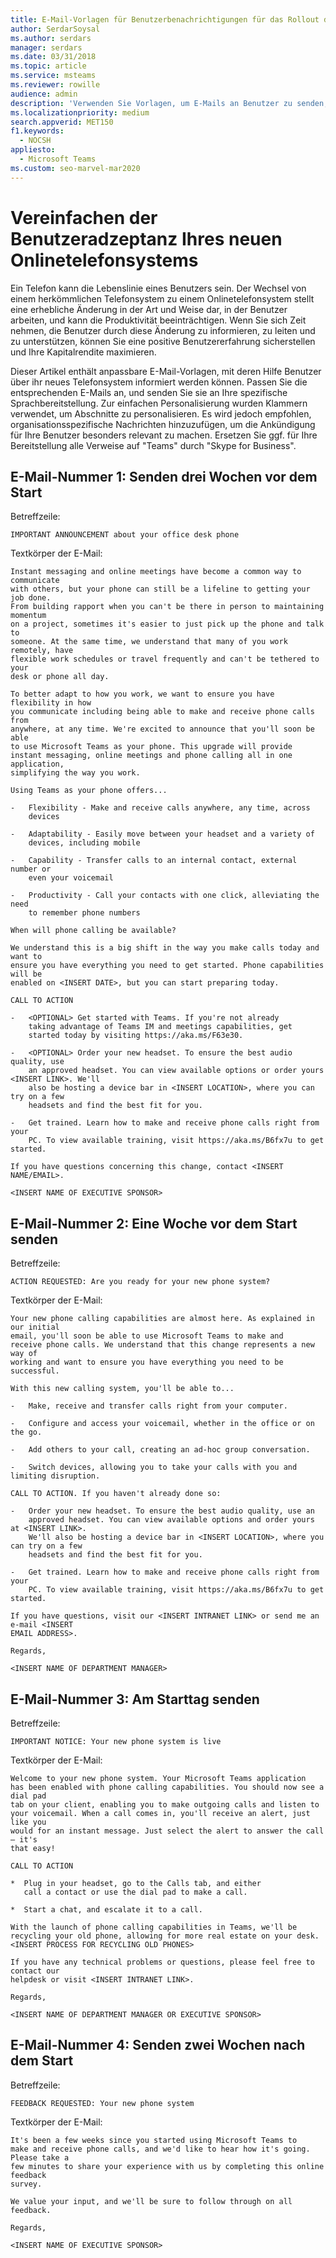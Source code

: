 ```yaml
---
title: E-Mail-Vorlagen für Benutzerbenachrichtigungen für das Rollout des Onlinetelefonsystems
author: SerdarSoysal
ms.author: serdars
manager: serdars
ms.date: 03/31/2018
ms.topic: article
ms.service: msteams
ms.reviewer: rowille
audience: admin
description: 'Verwenden Sie Vorlagen, um E-Mails an Benutzer zu senden, während Sie Cloud-Sprachfunktionen in Teams oder Skype for Business.'
ms.localizationpriority: medium
search.appverid: MET150
f1.keywords:
  - NOCSH
appliesto:
  - Microsoft Teams
ms.custom: seo-marvel-mar2020
---
```



# <a name="facilitate-user-adoption-of-your-new-online-phone-system"></a>Vereinfachen der Benutzeradzeptanz Ihres neuen Onlinetelefonsystems

Ein Telefon kann die Lebenslinie eines Benutzers sein. Der Wechsel von einem herkömmlichen Telefonsystem zu einem Onlinetelefonsystem stellt eine erhebliche Änderung in der Art und Weise dar, in der Benutzer arbeiten, und kann die Produktivität beeinträchtigen. Wenn Sie sich Zeit nehmen, die Benutzer durch diese Änderung zu informieren, zu leiten und zu unterstützen, können Sie eine positive Benutzererfahrung sicherstellen und Ihre Kapitalrendite maximieren.

Dieser Artikel enthält anpassbare E-Mail-Vorlagen, mit deren Hilfe Benutzer über ihr neues Telefonsystem informiert werden können. Passen Sie die entsprechenden E-Mails an, und senden Sie sie an Ihre spezifische Sprachbereitstellung. Zur einfachen Personalisierung wurden Klammern verwendet, um Abschnitte zu personalisieren. Es wird jedoch empfohlen, organisationsspezifische Nachrichten hinzuzufügen, um die Ankündigung für Ihre Benutzer besonders relevant zu machen. Ersetzen Sie ggf. für Ihre Bereitstellung alle Verweise auf "Teams" durch "Skype for Business".

## <a name="email-number-1-send-three-weeks-before-launch"></a>E-Mail-Nummer 1: Senden drei Wochen vor dem Start

Betreffzeile:

```
IMPORTANT ANNOUNCEMENT about your office desk phone
```

Textkörper der E-Mail:

```
Instant messaging and online meetings have become a common way to communicate
with others, but your phone can still be a lifeline to getting your job done.
From building rapport when you can't be there in person to maintaining momentum
on a project, sometimes it's easier to just pick up the phone and talk to
someone. At the same time, we understand that many of you work remotely, have
flexible work schedules or travel frequently and can't be tethered to your
desk or phone all day.

To better adapt to how you work, we want to ensure you have flexibility in how
you communicate including being able to make and receive phone calls from
anywhere, at any time. We're excited to announce that you'll soon be able
to use Microsoft Teams as your phone. This upgrade will provide
instant messaging, online meetings and phone calling all in one application,
simplifying the way you work.

Using Teams as your phone offers...

-   Flexibility - Make and receive calls anywhere, any time, across
    devices

-   Adaptability - Easily move between your headset and a variety of
    devices, including mobile

-   Capability - Transfer calls to an internal contact, external number or
    even your voicemail

-   Productivity - Call your contacts with one click, alleviating the need
    to remember phone numbers

When will phone calling be available?

We understand this is a big shift in the way you make calls today and want to
ensure you have everything you need to get started. Phone capabilities will be
enabled on <INSERT DATE>, but you can start preparing today.

CALL TO ACTION

-   <OPTIONAL> Get started with Teams. If you're not already
    taking advantage of Teams IM and meetings capabilities, get
    started today by visiting https://aka.ms/F63e30.

-   <OPTIONAL> Order your new headset. To ensure the best audio quality, use
    an approved headset. You can view available options or order yours <INSERT LINK>. We'll
    also be hosting a device bar in <INSERT LOCATION>, where you can try on a few
    headsets and find the best fit for you.

-   Get trained. Learn how to make and receive phone calls right from your
    PC. To view available training, visit https://aka.ms/B6fx7u to get started.

If you have questions concerning this change, contact <INSERT NAME/EMAIL>.

<INSERT NAME OF EXECUTIVE SPONSOR>
```

## <a name="email-number-2-send-one-week-before-launch"></a>E-Mail-Nummer 2: Eine Woche vor dem Start senden

Betreffzeile:

```
ACTION REQUESTED: Are you ready for your new phone system?
```

Textkörper der E-Mail:

```
Your new phone calling capabilities are almost here. As explained in our initial
email, you'll soon be able to use Microsoft Teams to make and
receive phone calls. We understand that this change represents a new way of
working and want to ensure you have everything you need to be successful.

With this new calling system, you'll be able to...

-   Make, receive and transfer calls right from your computer.

-   Configure and access your voicemail, whether in the office or on the go.

-   Add others to your call, creating an ad-hoc group conversation.

-   Switch devices, allowing you to take your calls with you and limiting disruption.

CALL TO ACTION. If you haven't already done so:

-   Order your new headset. To ensure the best audio quality, use an
    approved headset. You can view available options and order yours at <INSERT LINK>.
    We'll also be hosting a device bar in <INSERT LOCATION>, where you can try on a few
    headsets and find the best fit for you.

-   Get trained. Learn how to make and receive phone calls right from your
    PC. To view available training, visit https://aka.ms/B6fx7u to get started.

If you have questions, visit our <INSERT INTRANET LINK> or send me an e-mail <INSERT
EMAIL ADDRESS>.

Regards,

<INSERT NAME OF DEPARTMENT MANAGER>
```

## <a name="email-number-3-send-on-launch-day"></a>E-Mail-Nummer 3: Am Starttag senden

Betreffzeile:

```
IMPORTANT NOTICE: Your new phone system is live
```

Textkörper der E-Mail:

```
Welcome to your new phone system. Your Microsoft Teams application
has been enabled with phone calling capabilities. You should now see a dial pad
tab on your client, enabling you to make outgoing calls and listen to
your voicemail. When a call comes in, you'll receive an alert, just like you
would for an instant message. Just select the alert to answer the call – it's
that easy!

CALL TO ACTION

*  Plug in your headset, go to the Calls tab, and either
   call a contact or use the dial pad to make a call. 

*  Start a chat, and escalate it to a call.

With the launch of phone calling capabilities in Teams, we'll be
recycling your old phone, allowing for more real estate on your desk.
<INSERT PROCESS FOR RECYCLING OLD PHONES>

If you have any technical problems or questions, please feel free to contact our
helpdesk or visit <INSERT INTRANET LINK>.

Regards,

<INSERT NAME OF DEPARTMENT MANAGER OR EXECUTIVE SPONSOR>
```

## <a name="email-number-4-send-two-weeks-after-launch"></a>E-Mail-Nummer 4: Senden zwei Wochen nach dem Start

Betreffzeile:

```
FEEDBACK REQUESTED: Your new phone system
```

Textkörper der E-Mail:

```
It's been a few weeks since you started using Microsoft Teams to
make and receive phone calls, and we'd like to hear how it's going. Please take a
few minutes to share your experience with us by completing this online feedback
survey.

We value your input, and we'll be sure to follow through on all feedback.

Regards,

<INSERT NAME OF EXECUTIVE SPONSOR>
```
